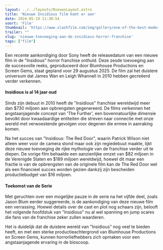 ```yaml
---
layout: ../../layouts/NieuwsLayout.astro
title: 'Nieuwe Insidious film komt er aan'
date: 2024-05-19 11:30:54
soort: 'Film'
thumbnail: 'https://www.slashfilm.com/img/gallery/one-of-the-best-modern-horror-franchises-is-getting-a-new-movie-next-summer/intro-1715964320.jpg'
trailer: ""
slug: 'nieuwe-toevoeging-aan-de-insidious-horror-franchise'
tags: ["film"]
---
```


Een recente aankondiging door Sony heeft de releasedatum van een nieuwe film in de "Insidious" horror franchise onthuld. Deze zesde toevoeging aan de succesvolle reeks, geproduceerd door Blumhouse Productions en Screen Gems, staat gepland voor 29 augustus 2025. De film zal het duistere universum dat James Wan en Leigh Whannell in 2010 hebben gecreëerd verder verkennen.

#### Insidious is al 14 jaar oud

Sinds zijn debuut in 2010 heeft de "Insidious" franchise wereldwijd meer dan $730 miljoen aan opbrengsten gegenereerd. De films verkennen het angstaanjagende concept van 'The Further', een bovennatuurlijke dimensie bevolkt door kwaadaardige entiteiten die streven naar connectie met onze wereld met verwoestende gevolgen voor degenen die ermee in aanraking komen.

Na het succes van "Insidious: The Red Door", waarin Patrick Wilson niet alleen weer voor de camera stond maar ook zijn regiedebuut maakte, lijkt deze nieuwe toevoeging de rijke mythologie van de franchise verder uit te diepen. De vorige film behaalde een aanzienlijke omzet van $82 miljoen in de Verenigde Staten en $189 miljoen wereldwijd, hoewel dit maar een fractie is van de opbrengsten van de originele film kan de The Red Door wel als een financieel succes worden gezien dankzij zijn bescheiden productiebudget van $16 miljoen.

#### Toekomst van de Serie

Met geruchten over een mogelijke pauze in de serie na het vijfde deel, zoals Jason Blum eerder suggereerde, is de aankondiging van deze nieuwe film een verrassing. Hoewel details over de cast en plot nog schaars zijn, belooft het volgende hoofdstuk van "Insidious" nu al wel spanning en jump scares die fans van de franchise zeker zullen waarderen.

Het is duidelijk dat de duistere wereld van "Insidious" nog veel te bieden heeft, en met een sterke productieachtergrond van Blumhouse Productions en Screen Gems, kunnen horrorliefhebbers zich opmaken voor een angstaanjagende ervaring in de bioscoop.

